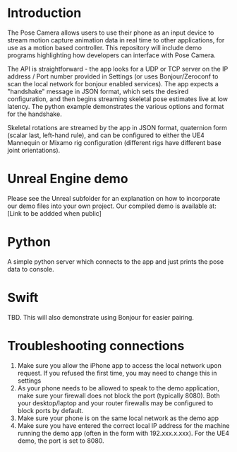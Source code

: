 # Introduction
The Pose Camera allows users to use their phone as an input device to stream motion capture animation data in real time to other applications, for use as a motion based controller.  This repository will include demo programs highlighting how developers can interface with Pose Camera.

The API is straightforward - the app looks for a UDP or TCP server on the IP address / Port number provided in Settings (or uses Bonjour/Zeroconf to scan the local network for bonjour enabled services).  The app expects a "handshake" message in JSON format, which sets the desired configuration, and then begins streaming skeletal pose estimates live at low latency.  The python example demonstrates the various options and format for the handshake.

Skeletal rotations are streamed by the app in JSON format, quaternion form (scalar last, left-hand rule), and can be configured to either the UE4 Mannequin or Mixamo rig configuration (different rigs have different base joint orientations).

# Unreal Engine demo
Please see the Unreal subfolder for an explanation on how to incorporate our demo files into your own project.  Our compiled demo is available at:
[Link to be addded when public]

# Python
A simple python server which connects to the app and just prints the pose data to console.   

# Swift 
TBD.  This will also demonstrate using Bonjour for easier pairing.

# Troubleshooting connections
1. Make sure you allow the iPhone app to access the local network upon request. If you refused the first time, you may need to change this in settings
2. As your phone needs to be allowed to speak to the demo application, make sure your firewall does not block the port (typically 8080).  Both your desktop/laptop and your router firewalls may be configured to block ports by default. 
3. Make sure your phone is on the same local network as the demo app
4. Make sure you have entered the correct local IP address for the machine running the demo app (often in the form with 192.xxx.x.xxx).  For the UE4 demo, the port is set to 8080. 
